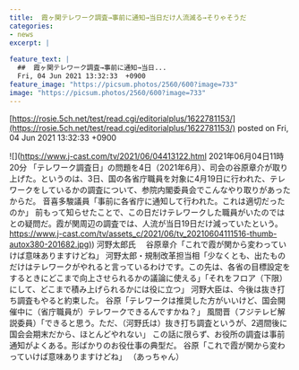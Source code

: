 ```yaml
---
title:  霞ヶ関テレワーク調査→事前に通知→当日だけ人流減る→そりゃそうだ  
categories:
- news
excerpt: |
  
feature_text: |
  ##  霞ヶ関テレワーク調査→事前に通知→当日...
  Fri, 04 Jun 2021 13:32:33  +0900
feature_image: "https://picsum.photos/2560/600?image=733"
image: "https://picsum.photos/2560/600?image=733"
---
```


[https://rosie.5ch.net/test/read.cgi/editorialplus/1622781153/](https://rosie.5ch.net/test/read.cgi/editorialplus/1622781153/)
posted on Fri, 04 Jun 2021 13:32:33  +0900

<!--more-->

![](https://www.j-cast.com/tv/2021/06/04413122.html 2021年06月04日11時20分 「テレワーク調査日」の問題を4日（2021年6月）、司会の谷原章介が取り上げた。というのは、3日、国の各省庁職員を対象に4月19日に行われた、テレワークをしているかの調査について、参院内閣委員会でこんなやり取りがあったからだ。 音喜多駿議員「事前に各省庁に通知して行われた。これは適切だったのか」 前もって知らせたことで、この日だけテレワークした職員がいたのではとの疑問だ。霞が関周辺の調査では、人流が当日19日だけ減っていたという。 [https://www.j-cast.com/tv/assets_c/2021/06/tv_20210604111516-thumb-autox380-201682.jpg)](https://www.j-cast.com/tv/assets_c/2021/06/tv_20210604111516-thumb-autox380-201682.jpg)) 河野太郎氏 　谷原章介「これで霞が関から変わっていけば意味ありますけどね」 河野太郎・規制改革担当相「少なくとも、出たものだけはテレワークがやれると言っているわけです。この先は、各省の目標設定をするときにどこまで向上させられるかの議論に使える」「それをフロア（下限）にして、どこまで積み上げられるかには役に立つ」 河野大臣は、今後は抜き打ち調査もやると約束した。 谷原「テレワークは推奨した方がいいけど、国会開催中に（省庁職員が）テレワークできるんですかね？」 風間晋（フジテレビ解説委員）「できると思う。ただ、（河野氏は）抜き打ち調査というが、2週間後に国会会期末だから、ほとんどやれない」 この話に限らず、お役所の調査は事前通知がよくある。形ばかりのお役仕事の典型だ。 谷原「これで霞が関から変わっていけば意味ありますけどね」 （あっちゃん）
